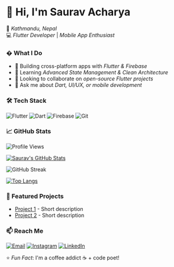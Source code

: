 # 👋 Hi, I'm Saurav Acharya

📍 *Kathmandu, Nepal*  
💻 *Flutter Developer* | *Mobile App Enthusiast*  

### � What I Do
- 🔭 Building cross-platform apps with *Flutter & Firebase*  
- 🌱 Learning *Advanced State Management & Clean Architecture*  
- 👯 Looking to collaborate on *open-source Flutter projects*  
- 💬 Ask me about *Dart, UI/UX, or mobile development*  

### 🛠 Tech Stack
![Flutter](https://img.shields.io/badge/Flutter-02569B?style=flat&logo=flutter&logoColor=white)
![Dart](https://img.shields.io/badge/Dart-0175C2?style=flat&logo=dart&logoColor=white)
![Firebase](https://img.shields.io/badge/Firebase-FFCA28?style=flat&logo=firebase&logoColor=black)
![Git](https://img.shields.io/badge/Git-F05032?style=flat&logo=git&logoColor=white)

### 📈 GitHub Stats 
<p align="left"> <img src="https://komarev.com/ghpvc/?username=SauravAcharya23&label=Profile%20views&color=blueviolet&style=flat" alt="Profile Views" /> </p>

[![Saurav's GitHub Stats](https://github-readme-stats.vercel.app/api?username=SauravAcharya23&show_icons=true&theme=radical)](https://github.com/SauravAcharya23)  
<p>
    <img align="center" src="https://github-readme-streak-stats.herokuapp.com/?user=SauravAcharya23&theme=radical" alt="GitHub Streak" />
  </p>
  
[![Top Langs](https://github-readme-stats.vercel.app/api/top-langs/?username=SauravAcharya23&layout=compact&theme=radical)](https://github.com/SauravAcharya23)

### 🌟 Featured Projects
- [Project 1](Link) - Short description  
- [Project 2](Link) - Short description  

### 📫 Reach Me
[![Email](https://img.shields.io/badge/Email-D14836?style=flat&logo=gmail&logoColor=white)](mailto:sauravacharya236@gmail.com)
[![Instagram](https://img.shields.io/badge/Instagram-E4405F?style=flat&logo=instagram&logoColor=white)](https://www.instagram.com/sauravacharya7486?igsh=OXVxbG5paXM5ZWRl)
[![LinkedIn](https://img.shields.io/badge/LinkedIn-0077B5?style=flat&logo=linkedin&logoColor=white)](https://www.linkedin.com/in/saurav-acharya-808514370/)


⭐ *Fun Fact*: I'm a coffee addict ☕ + code poet!
